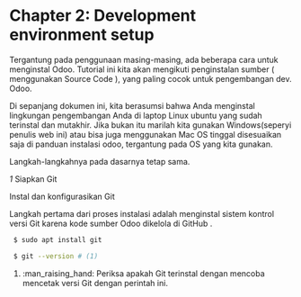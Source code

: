 # Chapter 2: Development environment setup

Tergantung pada penggunaan masing-masing, ada beberapa cara untuk menginstal Odoo. Tutorial ini kita akan mengikuti penginstalan sumber ( menggunakan Source Code ), yang paling cocok untuk pengembangan dev. Odoo.

Di sepanjang dokumen ini, kita berasumsi bahwa Anda menginstal lingkungan pengembangan Anda di laptop Linux ubuntu yang sudah terinstal dan mutakhir. Jika bukan itu marilah  kita gunakan Windows(seperyi penulis web ini) atau bisa juga menggunakan Mac OS tinggal disesuaikan saja di panduan instalasi odoo, tergantung pada OS yang kita gunakan. 

Langkah-langkahnya pada dasarnya tetap sama.

*1* Siapkan Git

Instal dan konfigurasikan Git

Langkah pertama dari proses instalasi adalah menginstal sistem kontrol versi Git karena kode sumber Odoo dikelola di GitHub .
```bash title="install GIT"
 $ sudo apt install git
```

``` bash title="Tips"
 $ git --version # (1)
```

1.  :man_raising_hand: Periksa apakah Git terinstal dengan mencoba mencetak versi Git dengan perintah ini.

